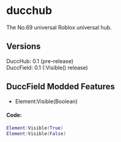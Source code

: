 # ducchub
The No.69 universal Roblox universal hub.

## Versions
DuccHub: 0.1 (pre-release)<br>
DuccField: 0.1 (:Visible() release)

## DuccField Modded Features
- Element:Visible(Boolean)
#### Code:
```lua
Element:Visible(True)
Element:Visible(False)
```
